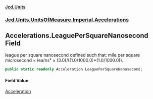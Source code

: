#### [Jcd.Units](index.md 'index')
### [Jcd.Units.UnitsOfMeasure.Imperial](Jcd.Units.UnitsOfMeasure.Imperial.md 'Jcd.Units.UnitsOfMeasure.Imperial').[Accelerations](Accelerations.md 'Jcd.Units.UnitsOfMeasure.Imperial.Accelerations')

## Accelerations.LeaguePerSquareNanosecond Field

league per square nanosecond defined such that: mile per square microsecond = lea/ns² × (3.0)/((1.0/1000.0)*(1.0/1000.0)).

```csharp
public static readonly Acceleration LeaguePerSquareNanosecond;
```

#### Field Value
[Acceleration](Acceleration.md 'Jcd.Units.UnitTypes.Acceleration')